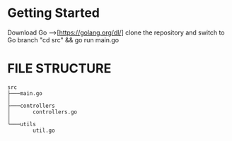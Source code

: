 # Getting Started
Download Go -->[https://golang.org/dl/]
clone the repository and switch to Go branch
"cd src" && go run main.go


# FILE STRUCTURE
    src
    ├───main.go
    │
    ├───controllers
    │       controllers.go
    │
    └───utils
            util.go
